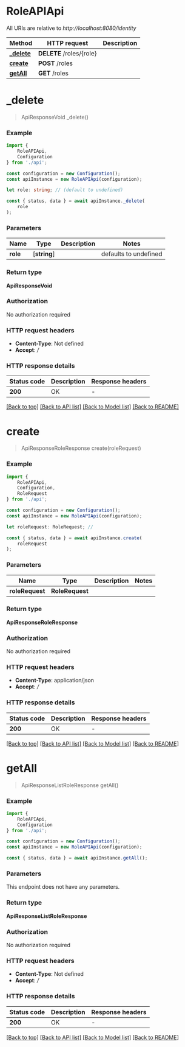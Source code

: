 # RoleAPIApi

All URIs are relative to *http://localhost:8080/identity*

|Method | HTTP request | Description|
|------------- | ------------- | -------------|
|[**_delete**](#_delete) | **DELETE** /roles/{role} | |
|[**create**](#create) | **POST** /roles | |
|[**getAll**](#getall) | **GET** /roles | |

# **_delete**
> ApiResponseVoid _delete()


### Example

```typescript
import {
    RoleAPIApi,
    Configuration
} from './api';

const configuration = new Configuration();
const apiInstance = new RoleAPIApi(configuration);

let role: string; // (default to undefined)

const { status, data } = await apiInstance._delete(
    role
);
```

### Parameters

|Name | Type | Description  | Notes|
|------------- | ------------- | ------------- | -------------|
| **role** | [**string**] |  | defaults to undefined|


### Return type

**ApiResponseVoid**

### Authorization

No authorization required

### HTTP request headers

 - **Content-Type**: Not defined
 - **Accept**: */*


### HTTP response details
| Status code | Description | Response headers |
|-------------|-------------|------------------|
|**200** | OK |  -  |

[[Back to top]](#) [[Back to API list]](../README.md#documentation-for-api-endpoints) [[Back to Model list]](../README.md#documentation-for-models) [[Back to README]](../README.md)

# **create**
> ApiResponseRoleResponse create(roleRequest)


### Example

```typescript
import {
    RoleAPIApi,
    Configuration,
    RoleRequest
} from './api';

const configuration = new Configuration();
const apiInstance = new RoleAPIApi(configuration);

let roleRequest: RoleRequest; //

const { status, data } = await apiInstance.create(
    roleRequest
);
```

### Parameters

|Name | Type | Description  | Notes|
|------------- | ------------- | ------------- | -------------|
| **roleRequest** | **RoleRequest**|  | |


### Return type

**ApiResponseRoleResponse**

### Authorization

No authorization required

### HTTP request headers

 - **Content-Type**: application/json
 - **Accept**: */*


### HTTP response details
| Status code | Description | Response headers |
|-------------|-------------|------------------|
|**200** | OK |  -  |

[[Back to top]](#) [[Back to API list]](../README.md#documentation-for-api-endpoints) [[Back to Model list]](../README.md#documentation-for-models) [[Back to README]](../README.md)

# **getAll**
> ApiResponseListRoleResponse getAll()


### Example

```typescript
import {
    RoleAPIApi,
    Configuration
} from './api';

const configuration = new Configuration();
const apiInstance = new RoleAPIApi(configuration);

const { status, data } = await apiInstance.getAll();
```

### Parameters
This endpoint does not have any parameters.


### Return type

**ApiResponseListRoleResponse**

### Authorization

No authorization required

### HTTP request headers

 - **Content-Type**: Not defined
 - **Accept**: */*


### HTTP response details
| Status code | Description | Response headers |
|-------------|-------------|------------------|
|**200** | OK |  -  |

[[Back to top]](#) [[Back to API list]](../README.md#documentation-for-api-endpoints) [[Back to Model list]](../README.md#documentation-for-models) [[Back to README]](../README.md)

